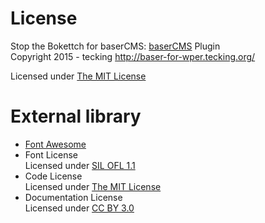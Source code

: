# License

Stop the Bokettch for baserCMS: [baserCMS](http://basercms.net) Plugin  
Copyright 2015 - tecking <http://baser-for-wper.tecking.org/>

Licensed under [The MIT License](http://opensource.org/licenses/mit-license)

# External library

* [Font Awesome](http://fortawesome.github.io/Font-Awesome/)
 * Font License  
   Licensed under [SIL OFL 1.1](http://scripts.sil.org/OFL)
 * Code License  
   Licensed under [The MIT License](http://opensource.org/licenses/mit-license)
 * Documentation License  
   Licensed under [CC BY 3.0](http://creativecommons.org/licenses/by/3.0/)
